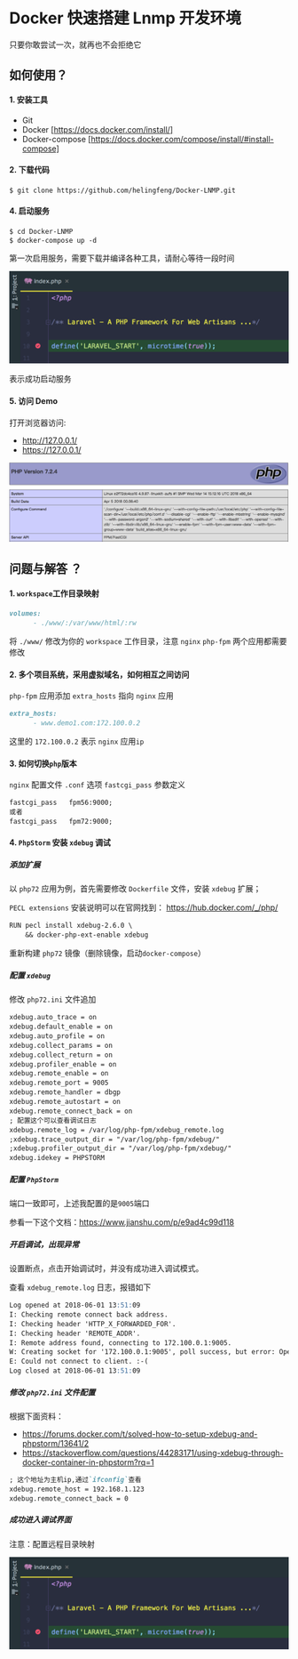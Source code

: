 # Docker 快速搭建 Lnmp 开发环境 

只要你敢尝试一次，就再也不会拒绝它

## 如何使用？

#### 1. 安装工具

- Git
- Docker [https://docs.docker.com/install/]
- Docker-compose [https://docs.docker.com/compose/install/#install-compose]

#### 2. 下载代码

```
$ git clone https://github.com/helingfeng/Docker-LNMP.git
```
    
#### 4. 启动服务

```
$ cd Docker-LNMP
$ docker-compose up -d
```

第一次启用服务，需要下载并编译各种工具，请耐心等待一段时间

![demo](./demo4.png)

表示成功启动服务

#### 5. 访问 Demo

打开浏览器访问:
- http://127.0.0.1/
- https://127.0.0.1/

![demo](./demo3.png)


## 问题与解答 ？

#### 1. `workspace`工作目录映射

```markdown
volumes:
      - ./www/:/var/www/html/:rw
```

将 `./www/` 修改为你的 `workspace` 工作目录，注意 `nginx` `php-fpm` 两个应用都需要修改

#### 2. 多个项目系统，采用虚拟域名，如何相互之间访问

`php-fpm` 应用添加 `extra_hosts` 指向 `nginx` 应用

```markdown
extra_hosts:
      - www.demo1.com:172.100.0.2
```
这里的 `172.100.0.2` 表示 `nginx` 应用`ip`

#### 3. 如何切换`php`版本

`nginx` 配置文件 `.conf` 选项 `fastcgi_pass` 参数定义

```markdown
fastcgi_pass   fpm56:9000;
或者
fastcgi_pass   fpm72:9000;

```

#### 4. `PhpStorm` 安装 `xdebug` 调试

##### 添加扩展

以 `php72` 应用为例，首先需要修改 `Dockerfile` 文件，安装 `xdebug` 扩展；

`PECL extensions` 安装说明可以在官网找到：
https://hub.docker.com/_/php/

```markdown
RUN pecl install xdebug-2.6.0 \
    && docker-php-ext-enable xdebug
```
重新构建 `php72` 镜像（删除镜像，启动`docker-compose`）

##### 配置 `xdebug`

修改 `php72.ini` 文件追加
```markdown
xdebug.auto_trace = on
xdebug.default_enable = on
xdebug.auto_profile = on
xdebug.collect_params = on
xdebug.collect_return = on
xdebug.profiler_enable = on
xdebug.remote_enable = on
xdebug.remote_port = 9005
xdebug.remote_handler = dbgp
xdebug.remote_autostart = on
xdebug.remote_connect_back = on
; 配置这个可以查看调试日志
xdebug.remote_log = /var/log/php-fpm/xdebug_remote.log
;xdebug.trace_output_dir = "/var/log/php-fpm/xdebug/"
;xdebug.profiler_output_dir = "/var/log/php-fpm/xdebug/"
xdebug.idekey = PHPSTORM
```

##### 配置 `PhpStorm`

端口一致即可，上述我配置的是`9005`端口

参看一下这个文档：https://www.jianshu.com/p/e9ad4c99d118

##### 开启调试，出现异常

设置断点，点击开始调试时，并没有成功进入调试模式。

查看 `xdebug_remote.log` 日志，报错如下

```markdown
Log opened at 2018-06-01 13:51:09
I: Checking remote connect back address.
I: Checking header 'HTTP_X_FORWARDED_FOR'.
I: Checking header 'REMOTE_ADDR'.
I: Remote address found, connecting to 172.100.0.1:9005.
W: Creating socket for '172.100.0.1:9005', poll success, but error: Operation now in progress (29).
E: Could not connect to client. :-(
Log closed at 2018-06-01 13:51:09
```

##### 修改 `php72.ini` 文件配置

根据下面资料：

- https://forums.docker.com/t/solved-how-to-setup-xdebug-and-phpstorm/13641/2
- https://stackoverflow.com/questions/44283171/using-xdebug-through-docker-container-in-phpstorm?rq=1

```markdown
; 这个地址为主机ip,通过`ifconfig`查看
xdebug.remote_host = 192.168.1.123
xdebug.remote_connect_back = 0
```
 
##### 成功进入调试界面

注意：配置远程目录映射

![](demo4.png)